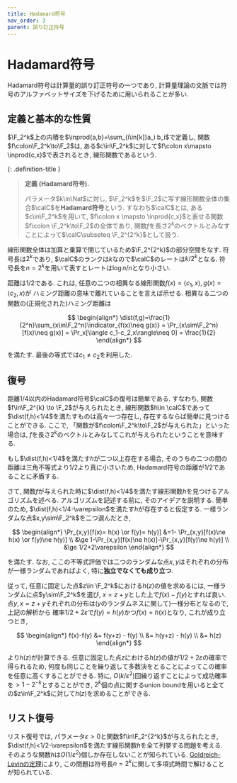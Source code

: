 ```yaml
---
title: Hadamard符号
nav_order: 3
parent: 誤り訂正符号
---
```

# Hadamard符号

Hadamard符号は計算量的誤り訂正符号の一つであり, 計算量理論の文脈では符号のアルファベットサイズを下げるために用いられることが多い.

## 定義と基本的な性質

$\F_2^k$上の内積を$\inprod{a,b}=\sum_{i\in[k]}a_i b_i$で定義し,
関数$f\colon\F_2^k\to\F_2$は, ある$c\in\F_2^k$に対して$f\colon x\mapsto \inprod{c,x}$で表されるとき, 線形関数であるという.

{: .definition-title }
> **定義 (Hadamard符号).**
>
> パラメータ$k\in\Nat$に対し, $\F_2^k$を$\F_2$に写す線形関数全体の集合$\calC$を**Hadamard符号**という. すなわち$\calC$とは, ある$c\in\F_2^k$を用いて, $f\colon x \mapsto \inprod{c,x}$と表せる関数$f\colon \F_2^k\to\F_2$の全体であり, 関数$f$を長さ$2^k$のベクトルとみなすことによって$\calC\subseteq \F_2^{2^k}$として扱う.

線形関数全体は加算と乗算で閉じているため$\F_2^{2^k}$の部分空間をなす.
符号長は$2^k$であり, $\calC$のランクは$k$なので$\calC$のレートは$k/2^k$となる. 符号長を$n=2^k$を用いて表すとレートは$\log n/n$となり小さい.

距離は$1/2$である.
これは, 任意の二つの相異なる線形関数$f(x)=\langle c_1,x\rangle,g(x)=\langle c_2,x\rangle$が
ハミング距離の意味で離れていることを言えば示せる.
相異なる二つの関数の(正規化された)ハミング距離は

$$
\begin{align*}
    \dist(f,g)=\frac{1}{2^n}\sum_{x\in\F_2^n}\indicator_{f(x)\neq g(x)} = \Pr_{x\sim\F_2^n}[f(x)\neq g(x)]
    = \Pr_x[\langle c_1-c_2,x\rangle\neq 0] = \frac{1}{2}
\end{align*}
$$

を満たす.
最後の等式では$c_1\neq c_2$を利用した.

## 復号

距離$1/4$以内のHadamard符号$\calC$の復号は簡単である.
すなわち, 関数$f\in\F_2^{k} \to \F_2$が与えられたとき, 線形関数$h\in \calC$であって
$\dist(f,h)<1/4$を満たすものは高々一つ存在し, 存在するならば簡単に見つけることができる.
ここで, 「関数が$f\colon\F_2^k\to\F_2$が与えられた」といった場合は, $f$を長さ$2^k$のベクトルとみなしてこれが与えられたということを意味する.

もし$\dist(f,h)<1/4$を満たす$h$が二つ以上存在する場合, そのうちの二つの間の距離は三角不等式より$1/2$より真に小さいため, Hadamard符号の距離が$1/2$であることに矛盾する.

さて, 関数$f$が与えられた時に$\dist(f,h)<1/4$を満たす線形関数$h$を見つけるアルゴリズムを述べる.
アルゴリズムを記述する前に, そのアイデアを説明する.
簡単のため, $\dist(f,h)<1/4-\varepsilon$を満たす$h$が存在すると仮定する.
一様ランダムな点$x,y\sim\F_2^k$を二つ選んだとき,

$$
    \begin{align*}
        \Pr_{x,y}[f(x)= h(x) \or f(y)= h(y)] &=1- \Pr_{x,y}[f(x)\ne h(x) \or f(y)\ne h(y)] \\
        &\ge 1-\Pr_{x,y}[f(x)\ne h(x)]-\Pr_{x,y}[f(y)\ne h(y)] \\
        &\ge 1/2+2\varepsilon
    \end{align*}
$$

を満たす. なお, ここの不等式評価では二つのランダムな点$x,y$はそれぞれの分布が一様ランダムであればよく, 特に**独立でなくても成り立つ**.

従って, 任意に固定した点$z\in \F_2^k$における$h(z)$の値を求めるには, 一様ランダムに点$y\sim\F_2^k$を選び, $x=z+y$とした上で$f(x)-f(y)$とすれば良い.
点$y,x=z+y$それぞれの分布は($y$のランダムネスに関して)一様分布となるので, 上記の解析から
確率$1/2+2\varepsilon$で$f(y)=h(y)$かつ$f(x)=h(x)$となり, これが成り立つとき, 

$$
    \begin{align*}
        f(x)-f(y) &= f(y+z) - f(y) \\
        &= h(y+z) - h(y) \\
        &= h(z)
    \end{align*}
$$

より$h(z)$が計算できる. 任意に固定した点$z$における$h(z)$の値が$1/2+2\varepsilon$の確率で得られるため, 何度も同じことを繰り返して多数決をとることによってこの確率を任意に高くすることができる.
特に, $O(k/\varepsilon^2)$回繰り返すことによって成功確率を$> 1- 2^{-k}$とすることができ, $2^k$個の点に関するunion boundを用いると全ての$z\in\F_2^k$に対して$h(z)$を求めることができる.

## リスト復号

リスト復号では, パラメータ$\varepsilon>0$と関数$f\in\F_2^{2^k}$が与えられたとき, $\dist(f,h)<1/2-\varepsilon$を満たす線形関数$h$を全て列挙する問題を考える.
そのような関数$h$は$O(1/\varepsilon^2)$個しか存在しないことが知られている.
[Goldreich-Levinの定理]({{site.baseurl}}/docs/average_case_complexity/Goldreich-Levin)により, この問題は符号長$n=2^k$に関して多項式時間で解けることが知られている.
